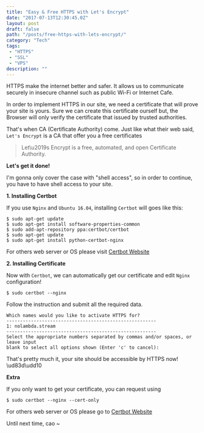 ```yaml
---
title: "Easy & Free HTTPS with Let's Encrypt"
date: "2017-07-13T12:30:45.0Z"
layout: post
draft: false
path: "/posts/free-https-with-lets-encrypt/"
category: "Tech"
tags:
 - "HTTPS"
 - "SSL"
 - "VPS"
description: ""
---
```


HTTPS make the internet better and safer. It allows us to communicate securely in insecure channel such as public Wi-Fi or Internet Cafe.

In order to implement HTTPS in our site, we need a certificate that will prove your site is yours. Sure we can create this certificate ourself but, the Browser will only verify the certificate that issued by trusted authorities.

That's when CA (Certificate Authority) come. Just like what their web said, `Let's Encrypt` is a CA that offer you a free certificates

> Let\u2019s Encrypt is a free, automated, and open Certificate Authority.

**Let's get it done!**

I'm gonna only cover the case with \"shell access\", so in order to continue, you have to have shell access to your site.

**1. Installing Certbot**

If you use `Nginx` and `Ubuntu 16.04`, installing `Certbot` will goes like this:

```
$ sudo apt-get update
$ sudo apt-get install software-properties-common
$ sudo add-apt-repository ppa:certbot/certbot
$ sudo apt-get update
$ sudo apt-get install python-certbot-nginx 
```

For others web server or OS please visit [Certbot Website](https://certbot.eff.org/)

**2. Installing Certificate**

Now with `Certbot`, we can automatically get our certificate and edit `Nginx` configuration! 

```
$ sudo certbot --nginx
``` 

Follow the instruction and submit all the required data.

```
Which names would you like to activate HTTPS for?
-------------------------------------------------------
1: nolambda.stream
-------------------------------------------------------
Select the appropriate numbers separated by commas and/or spaces, or leave input
blank to select all options shown (Enter 'c' to cancel):
```

That's pretty much it, your site should be accessible by HTTPS now! \ud83d\udd10

**Extra**

If you only want to get your certificate, you can request using

```
$ sudo certbot --nginx --cert-only
```

For others web server or OS please go to [Certbot Website](https://certbot.eff.org/)

Until next time, cao ~





 